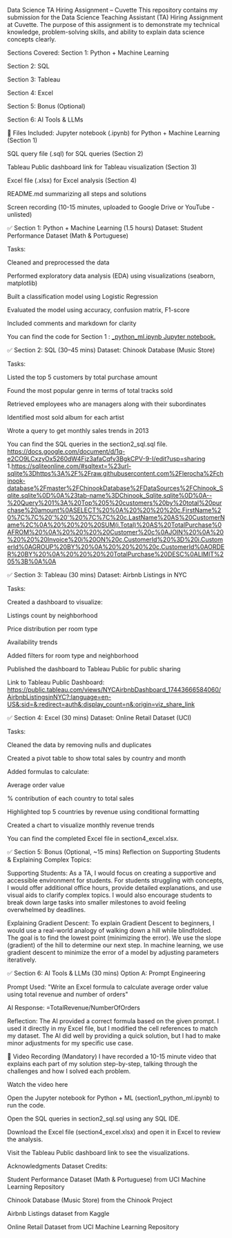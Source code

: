 Data Science TA Hiring Assignment – Cuvette
This repository contains my submission for the Data Science Teaching Assistant (TA) Hiring Assignment at Cuvette. The purpose of this assignment is to demonstrate my technical knowledge, problem-solving skills, and ability to explain data science concepts clearly.

Sections Covered:
Section 1: Python + Machine Learning

Section 2: SQL

Section 3: Tableau

Section 4: Excel

Section 5: Bonus (Optional)

Section 6: AI Tools & LLMs

📂 Files Included:
Jupyter notebook (.ipynb) for Python + Machine Learning (Section 1)

SQL query file (.sql) for SQL queries (Section 2)

Tableau Public dashboard link for Tableau visualization (Section 3)

Excel file (.xlsx) for Excel analysis (Section 4)

README.md summarizing all steps and solutions

Screen recording (10-15 minutes, uploaded to Google Drive or YouTube - unlisted)

✅ Section 1: Python + Machine Learning (1.5 hours)
Dataset: Student Performance Dataset (Math & Portuguese)

Tasks:

Cleaned and preprocessed the data

Performed exploratory data analysis (EDA) using visualizations (seaborn, matplotlib)

Built a classification model using Logistic Regression

Evaluated the model using accuracy, confusion matrix, F1-score

Included comments and markdown for clarity

You can find the code for Section 1 :
[_python_ml.ipynb Jupyter notebook.](https://github.com/Farhanahoque251/Data-Science-TA-Hiring-Assignment-Cuvette/blob/main/student_pass_prediction.ipynb)

✅ Section 2: SQL (30–45 mins)
Dataset: Chinook Database (Music Store)

Tasks:

Listed the top 5 customers by total purchase amount

Found the most popular genre in terms of total tracks sold

Retrieved employees who are managers along with their subordinates

Identified most sold album for each artist

Wrote a query to get monthly sales trends in 2013

You can find the SQL queries in the section2_sql.sql file.
https://docs.google.com/document/d/1q-e2CO9LCxzyOx5260dW4Fjz3afaCqfv3BgkCPV-9-I/edit?usp=sharing
1.https://sqliteonline.com/#sqltext=%23url-sqlite%3Dhttps%3A%2F%2Fraw.githubusercontent.com%2Flerocha%2Fchinook-database%2Fmaster%2FChinookDatabase%2FDataSources%2FChinook_Sqlite.sqlite%0D%0A%23tab-name%3DChinook_Sqlite.sqlite%0D%0A--%20Query%201%3A%20Top%205%20customers%20by%20total%20purchase%20amount%0ASELECT%20%0A%20%20%20%20c.FirstName%20%7C%7C%20'%20'%20%7C%7C%20c.LastName%20AS%20CustomerName%2C%0A%20%20%20%20SUM(i.Total)%20AS%20TotalPurchase%0AFROM%20%0A%20%20%20%20Customer%20c%0AJOIN%20%0A%20%20%20%20Invoice%20i%20ON%20c.CustomerId%20%3D%20i.CustomerId%0AGROUP%20BY%20%0A%20%20%20%20c.CustomerId%0AORDER%20BY%20%0A%20%20%20%20TotalPurchase%20DESC%0ALIMIT%205%3B%0A%0A


✅ Section 3: Tableau (30 mins)
Dataset: Airbnb Listings in NYC

Tasks:

Created a dashboard to visualize:

Listings count by neighborhood

Price distribution per room type

Availability trends

Added filters for room type and neighborhood

Published the dashboard to Tableau Public for public sharing

Link to Tableau Public Dashboard:
https://public.tableau.com/views/NYCAirbnbDashboard_17443666584060/AirbnbListingsinNYC?:language=en-US&:sid=&:redirect=auth&:display_count=n&:origin=viz_share_link

✅ Section 4: Excel (30 mins)
Dataset: Online Retail Dataset (UCI)

Tasks:

Cleaned the data by removing nulls and duplicates

Created a pivot table to show total sales by country and month

Added formulas to calculate:

Average order value

% contribution of each country to total sales

Highlighted top 5 countries by revenue using conditional formatting

Created a chart to visualize monthly revenue trends

You can find the completed Excel file in section4_excel.xlsx.

✅ Section 5: Bonus (Optional, ~15 mins)
Reflection on Supporting Students & Explaining Complex Topics:

Supporting Students:
As a TA, I would focus on creating a supportive and accessible environment for students. For students struggling with concepts, I would offer additional office hours, provide detailed explanations, and use visual aids to clarify complex topics. I would also encourage students to break down large tasks into smaller milestones to avoid feeling overwhelmed by deadlines.

Explaining Gradient Descent:
To explain Gradient Descent to beginners, I would use a real-world analogy of walking down a hill while blindfolded. The goal is to find the lowest point (minimizing the error). We use the slope (gradient) of the hill to determine our next step. In machine learning, we use gradient descent to minimize the error of a model by adjusting parameters iteratively.

✅ Section 6: AI Tools & LLMs (30 mins)
Option A: Prompt Engineering

Prompt Used:
"Write an Excel formula to calculate average order value using total revenue and number of orders"

AI Response:
=TotalRevenue/NumberOfOrders

Reflection:
The AI provided a correct formula based on the given prompt. I used it directly in my Excel file, but I modified the cell references to match my dataset. The AI did well by providing a quick solution, but I had to make minor adjustments for my specific use case.

🎥 Video Recording (Mandatory)
I have recorded a 10-15 minute video that explains each part of my solution step-by-step, talking through the challenges and how I solved each problem.

Watch the video here

Open the Jupyter notebook for Python + ML (section1_python_ml.ipynb) to run the code.

Open the SQL queries in section2_sql.sql using any SQL IDE.

Download the Excel file (section4_excel.xlsx) and open it in Excel to review the analysis.

Visit the Tableau Public dashboard link to see the visualizations.

Acknowledgments
Dataset Credits:

Student Performance Dataset (Math & Portuguese) from UCI Machine Learning Repository

Chinook Database (Music Store) from the Chinook Project

Airbnb Listings dataset from Kaggle

Online Retail Dataset from UCI Machine Learning Repository


